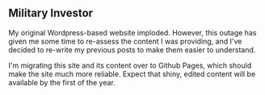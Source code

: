 ## Military Investor

My original Wordpress-based website imploded.  However, this outage has given me some time to re-assess the content I was providing, and I've decided to re-write my previous posts to make them easier to understand.  

I'm migrating this site and its content over to Github Pages, which should make the site much more reliable.  Expect that shiny, edited content will be available by the first of the year.
